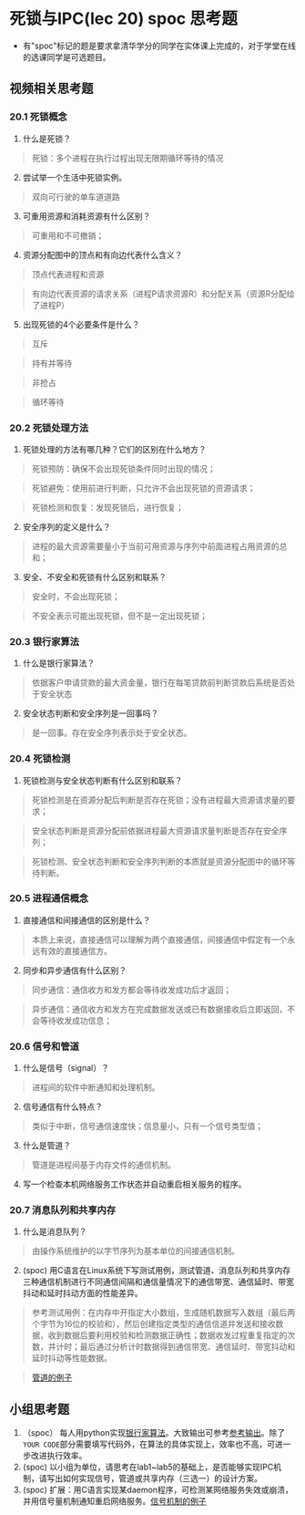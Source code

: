 # 死锁与IPC(lec 20) spoc 思考题

- 有"spoc"标记的题是要求拿清华学分的同学在实体课上完成的，对于学堂在线的选课同学是可选题目。

## 视频相关思考题

### 20.1 死锁概念 

1. 什么是死锁？

 > 死锁：多个进程在执行过程出现无限期循环等待的情况

2. 尝试举一个生活中死锁实例。

 > 双向可行驶的单车道道路

3. 可重用资源和消耗资源有什么区别？

 > 可重用和不可撤销；

4. 资源分配图中的顶点和有向边代表什么含义？

 > 顶点代表进程和资源

 > 有向边代表资源的请求关系（进程P请求资源R）和分配关系（资源R分配给了进程P）

5. 出现死锁的4个必要条件是什么？

 > 互斥

 > 持有并等待

 > 非抢占

 > 循环等待

### 20.2 死锁处理方法

1. 死锁处理的方法有哪几种？它们的区别在什么地方？

 > 死锁预防：确保不会出现死锁条件同时出现的情况；

 > 死锁避免：使用前进行判断，只允许不会出现死锁的资源请求；

 > 死锁检测和恢复：发现死锁后，进行恢复；

2. 安全序列的定义是什么？

 > 进程的最大资源需要量小于当前可用资源与序列中前面进程占用资源的总和；

3. 安全、不安全和死锁有什么区别和联系？

 > 安全时，不会出现死锁；

 > 不安全表示可能出现死锁，但不是一定出现死锁；

### 20.3 银行家算法 

1. 什么是银行家算法？

 > 依据客户申请贷款的最大资金量，银行在每笔贷款前判断贷款后系统是否处于安全状态

2. 安全状态判断和安全序列是一回事吗？

 > 是一回事。存在安全序列表示处于安全状态。

### 20.4 死锁检测

1. 死锁检测与安全状态判断有什么区别和联系？

 > 死锁检测是在资源分配后判断是否存在死锁；没有进程最大资源请求量的要求；

 > 安全状态判断是资源分配前依据进程最大资源请求量判断是否存在安全序列；

 > 死锁检测、安全状态判断和安全序列判断的本质就是资源分配图中的循环等待判断。

### 20.5 进程通信概念

1. 直接通信和间接通信的区别是什么？

 > 本质上来说，直接通信可以理解为两个直接通信，间接通信中假定有一个永远有效的直接通信方。

2. 同步和异步通信有什么区别？

 > 同步通信：通信收方和发方都会等待收发成功后才返回；

 > 异步通信：通信收方和发方在完成数据发送或已有数据接收后立即返回，不会等待收发成功信息；

### 20.6 信号和管道 

1. 什么是信号（signal）？

 > 进程间的软件中断通知和处理机制。

2. 信号通信有什么特点？

 > 类似于中断，信号通信速度快；信息量小，只有一个信号类型值；

3. 什么是管道？

 > 管道是进程间基于内存文件的通信机制。

4. 写一个检查本机网络服务工作状态并自动重启相关服务的程序。

### 20.7 消息队列和共享内存

1. 什么是消息队列？

 > 由操作系统维护的以字节序列为基本单位的间接通信机制。

2. (spoc) 用C语言在Linux系统下写测试用例，测试管道、消息队列和共享内存三种通信机制进行不同通信间隔和通信量情况下的通信带宽、通信延时、带宽抖动和延时抖动方面的性能差异。

 > 参考测试用例：在内存中开指定大小数组，生成随机数据写入数组（最后两个字节为16位的校验和），然后创建指定类型的通信信道并发送和接收数据，收到数据后要利用校验和检测数据正确性；数据收发过程重复指定的次数，并计时；最后通过分析计时数据得到通信带宽、通信延时、带宽抖动和延时抖动等性能数据。

 > [管道的例子](https://github.com/chyyuu/ucore_lab/blob/master/related_info/lab7/ipc/pipe-ex2.c)
 
## 小组思考题

1. （spoc） 每人用python实现[银行家算法](https://github.com/chyyuu/ucore_lab/blob/master/related_info/lab7/deadlock/bankers-homework.py)。大致输出可参考[参考输出](https://github.com/chyyuu/ucore_lab/blob/master/related_info/lab7/deadlock/example-output.txt)。除了`YOUR CODE`部分需要填写代码外，在算法的具体实现上，效率也不高，可进一步改进执行效率。
2. (spoc) 以小组为单位，请思考在lab1~lab5的基础上，是否能够实现IPC机制，请写出如何实现信号，管道或共享内存（三选一）的设计方案。
3. (spoc) 扩展：用C语言实现某daemon程序，可检测某网络服务失效或崩溃，并用信号量机制通知重启网络服务。[信号机制的例子](https://github.com/chyyuu/ucore_lab/blob/master/related_info/lab7/ipc/signal-ex1.c)